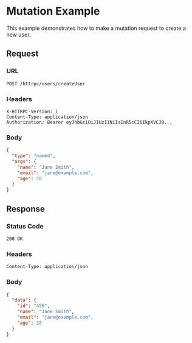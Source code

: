 # Mutation Example

This example demonstrates how to make a mutation request to create a new user.

## Request

### URL
```
POST /httrpc/users/createUser
```

### Headers
```
X-HTTRPC-Version: 1
Content-Type: application/json
Authorization: Bearer eyJhbGciOiJIUzI1NiIsInR5cCI6IkpXVCJ9...
```

### Body
```json
{
  "type": "named",
  "args": {
    "name": "Jane Smith",
    "email": "jane@example.com",
    "age": 28
  }
}
```

## Response

### Status Code
```
200 OK
```

### Headers
```
Content-Type: application/json
```

### Body
```json
{
  "data": {
    "id": "456",
    "name": "Jane Smith",
    "email": "jane@example.com",
    "age": 28
  }
}
```
